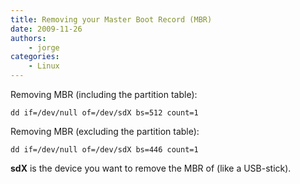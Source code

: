```yaml
---
title: Removing your Master Boot Record (MBR)
date: 2009-11-26
authors:
    - jorge
categories:
    - Linux
---
```

Removing MBR (including the partition table):

```
dd if=/dev/null of=/dev/sdX bs=512 count=1
```

Removing MBR (excluding the partition table):

```
dd if=/dev/null of=/dev/sdX bs=446 count=1
```

**sdX** is the device you want to remove the MBR of (like a USB-stick).